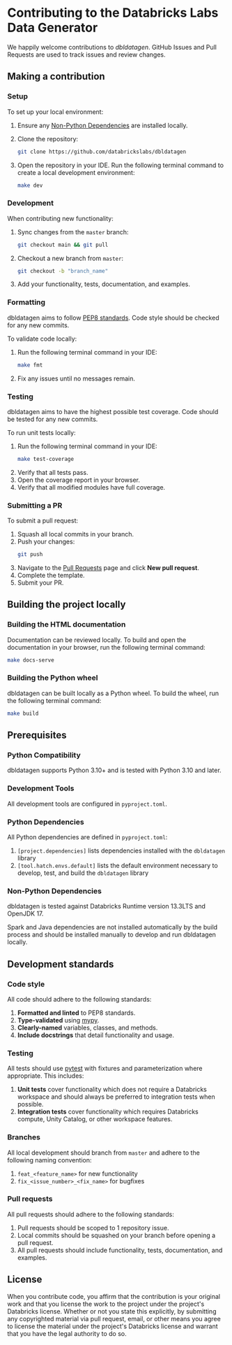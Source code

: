 # Contributing to the Databricks Labs Data Generator
We happily welcome contributions to *dbldatagen*. GitHub Issues and Pull Requests are used to track issues and review changes.

## Making a contribution

### Setup
To set up your local environment:

1. Ensure any [Non-Python Dependencies](#other-dependencies) are installed locally.
2. Clone the repository:
   ```bash
   git clone https://github.com/databrickslabs/dbldatagen
   ````
   
3. Open the repository in your IDE. Run the following terminal command to create a local development environment:
   ```bash
   make dev
   ```

### Development
When contributing new functionality:

1. Sync changes from the `master` branch:
   ```bash
   git checkout main && git pull
   ```
2. Checkout a new branch from `master`:
   ```bash
   git checkout -b "branch_name"
   ```
3. Add your functionality, tests, documentation, and examples.

### Formatting
dbldatagen aims to follow [PEP8 standards](https://peps.python.org/pep-0008/). Code style should be checked for any new commits.

To validate code locally:

1. Run the following terminal command in your IDE:
   ```bash
   make fmt
   ```
2. Fix any issues until no messages remain.

### Testing
dbldatagen aims to have the highest possible test coverage. Code should be tested for any new commits.

To run unit tests locally:

1. Run the following terminal command in your IDE:
   ```bash
   make test-coverage
   ```
2. Verify that all tests pass.
3. Open the coverage report in your browser.
4. Verify that all modified modules have full coverage.

### Submitting a PR
To submit a pull request:

1. Squash all local commits in your branch.
2. Push your changes:
   ```bash
   git push
   ```
3. Navigate to the [Pull Requests](https://github.com/databrickslabs/dbldatagen/pulls) page and click **New pull request**.
4. Complete the template.
5. Submit your PR.

## Building the project locally

### Building the HTML documentation
Documentation can be reviewed locally. To build and open the documentation in your browser, run the following terminal command:
```bash
make docs-serve
```

### Building the Python wheel
dbldatagen can be built locally as a Python wheel. To build the wheel, run the following terminal command:

```bash
make build
```

## Prerequisites

### Python Compatibility
dbldatagen supports Python 3.10+ and is tested with Python 3.10 and later.

### Development Tools
All development tools are configured in `pyproject.toml`.

### Python Dependencies
All Python dependencies are defined in `pyproject.toml`:

1. `[project.dependencies]` lists dependencies installed with the `dbldatagen` library
2. `[tool.hatch.envs.default]` lists the default environment necessary to develop, test, and build the `dbldatagen` library

### Non-Python Dependencies
dbldatagen is tested against Databricks Runtime version 13.3LTS and OpenJDK 17. 

Spark and Java dependencies are not installed automatically by the build process and should be installed manually to develop and run dbldatagen locally.

## Development standards

### Code style
All code should adhere to the following standards:

1. **Formatted and linted** to PEP8 standards.
2. **Type-validated** using [mypy](https://mypy-lang.org/).
3. **Clearly-named** variables, classes, and methods.
4. **Include docstrings** that detail functionality and usage.

### Testing
All tests should use [pytest](https://docs.pytest.org/en/stable/) with fixtures and parameterization where appropriate. This includes:

1. **Unit tests** cover functionality which does not require a Databricks workspace and should always be preferred to integration tests when possible.
2. **Integration tests** cover functionality which requires Databricks compute, Unity Catalog, or other workspace features.

### Branches
All local development should branch from `master` and adhere to the following naming convention:

1. `feat_<feature_name>` for new functionality
2. `fix_<issue_number>_<fix_name>` for bugfixes

### Pull requests
All pull requests should adhere to the following standards:

1. Pull requests should be scoped to 1 repository issue.
2. Local commits should be squashed on your branch before opening a pull request.
3. All pull requests should include functionality, tests, documentation, and examples.

## License
When you contribute code, you affirm that the contribution is your original work and that you 
license the work to the project under the project's Databricks license. Whether or not you 
state this explicitly, by submitting any copyrighted material via pull request, email, or 
other means you agree to license the material under the project's Databricks license and 
warrant that you have the legal authority to do so.
